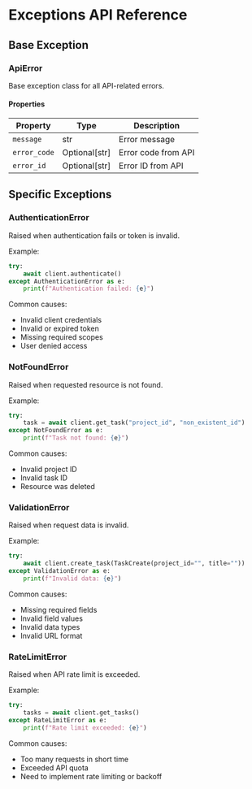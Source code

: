 # Exceptions API Reference

## Base Exception

### ApiError

Base exception class for all API-related errors.

#### Properties

| Property | Type | Description |
|----------|------|-------------|
| `message` | str | Error message |
| `error_code` | Optional[str] | Error code from API |
| `error_id` | Optional[str] | Error ID from API |

## Specific Exceptions

### AuthenticationError

Raised when authentication fails or token is invalid.

Example:
```python
try:
    await client.authenticate()
except AuthenticationError as e:
    print(f"Authentication failed: {e}")
```

Common causes:
- Invalid client credentials
- Invalid or expired token
- Missing required scopes
- User denied access

### NotFoundError

Raised when requested resource is not found.

Example:
```python
try:
    task = await client.get_task("project_id", "non_existent_id")
except NotFoundError as e:
    print(f"Task not found: {e}")
```

Common causes:
- Invalid project ID
- Invalid task ID
- Resource was deleted

### ValidationError

Raised when request data is invalid.

Example:
```python
try:
    await client.create_task(TaskCreate(project_id="", title=""))
except ValidationError as e:
    print(f"Invalid data: {e}")
```

Common causes:
- Missing required fields
- Invalid field values
- Invalid data types
- Invalid URL format

### RateLimitError

Raised when API rate limit is exceeded.

Example:
```python
try:
    tasks = await client.get_tasks()
except RateLimitError as e:
    print(f"Rate limit exceeded: {e}")
```

Common causes:
- Too many requests in short time
- Exceeded API quota
- Need to implement rate limiting or backoff 